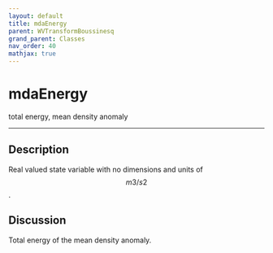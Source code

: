 ```yaml
---
layout: default
title: mdaEnergy
parent: WVTransformBoussinesq
grand_parent: Classes
nav_order: 40
mathjax: true
---
```


#  mdaEnergy

total energy, mean density anomaly


---

## Description
Real valued state variable with no dimensions and units of $$m3/s2$$.

## Discussion

Total energy of the mean density anomaly.

